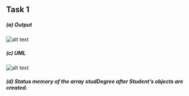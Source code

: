 ## Task 1

##### (a) Output

![alt text][1]

[1]: https://user-images.githubusercontent.com/55252513/78765751-00f31f80-79bb-11ea-83eb-c6865a53d579.PNG

##### (c) UML  

![alt text][2]

[2]: https://user-images.githubusercontent.com/55252513/78765736-fb95d500-79ba-11ea-9d46-145f78c207b5.png

##### (d) Status memory of the array studDegree after Student’s objects are created. 
